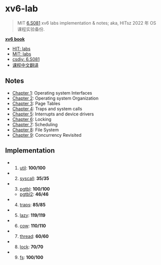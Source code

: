 # xv6-lab

> MIT [6.S081](https://pdos.csail.mit.edu/6.S081/2020/) xv6 labs implementation & notes; aka, HITsz 2022 年 OS 课程实验备份.

[**xv6 book**](./xv6-book.pdf)

* [HIT: labs](https://hitsz-cslab.gitee.io/os-labs/)
* [MIT: labs](https://pdos.csail.mit.edu/6.S081/2020/labs/)
* [csdiy: 6.S081](https://csdiy.wiki/%E6%93%8D%E4%BD%9C%E7%B3%BB%E7%BB%9F/MIT6.S081/)
* [课程中文翻译](https://mit-public-courses-cn-translatio.gitbook.io/mit6-s081)

## Notes

* [Chapter 1](./Notes/Note01.md): Operating system Interfaces
* [Chapter 2](./Notes/Note02.md): Operating system Organization
* [Chapter 3](./Notes/Note03.md): Page Tables
* [Chapter 4](./Notes/Note04.md): Traps and system calls
* [Chapter 5](./Notes/Note05.md): Interrupts and device drivers
* [Chapter 6](./Notes/Note06.md): Locking
* [Chapter 7](./Notes/Note07.md): Scheduling
* [Chapter 8](./Notes/Note08.md): File System
* [Chapter 9](./Notes/Note09.md): Concurrency Revisited

## Implementation

* 1. [util](https://github.com/huang-feiyu/xv6-lab/tree/util): **100/100**
* 2. [syscall](https://github.com/huang-feiyu/xv6-lab/tree/syscall): **35/35**
* 3. [pgtbl](https://github.com/huang-feiyu/xv6-lab/tree/pgtbl): **100/100**
  * [pgtbl2](https://github.com/huang-feiyu/xv6-lab/tree/pgtbl2): **46/46**
* 4. [traps](https://github.com/huang-feiyu/xv6-lab/tree/traps): **85/85**
* 5. [lazy](https://github.com/huang-feiyu/xv6-lab/tree/lazy): **119/119**
* 6. [cow](https://github.com/huang-feiyu/xv6-lab/tree/cow): **110/110**
* 7. [thread](https://github.com/huang-feiyu/xv6-lab/tree/thread): **60/60**
* 8. [lock](https://github.com/huang-feiyu/xv6-lab/tree/lock): **70/70**
* 9. [fs](https://github.com/huang-feiyu/xv6-lab/tree/fs): **100/100**

